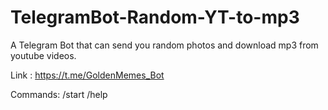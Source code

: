 # TelegramBot-Random-YT-to-mp3
A Telegram Bot that can send you random photos and download mp3 from youtube videos.

Link : https://t.me/GoldenMemes_Bot

Commands: 
/start
/help
